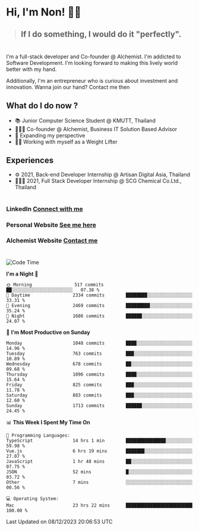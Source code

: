 # Hi, I'm Non! 🖐🏻

> ## If I do something, I would do it "perfectly".

#

I'm a full-stack developer and Co-founder @ Alchemist. I'm addicted to Software Development. I'm looking forward to making this lively world better with my hand.

Additionally, I'm an entrepreneur who is curious about investment and innovation. Wanna join our hand? Contact me then

## What do I do now ?

- 📚 Junior Computer Science Student @ KMUTT, Thailand
- 🧑🏻‍💻 Co-founder @ Alchemist, Business IT Solution Based Advisor
- 🌈 Expanding my perspective
- 🏋🏻 Working with myself as a Weight Lifter

## Experiences

- ⚙️ 2021, Back-end Developer Internship @ Artisan Digital Asia, Thailand
- 🧑🏻‍💻 2021, Full Stack Developer Internship @ SCG Chemical Co.Ltd., Thailand

#

### LinkedIn [Connect with me](https://www.linkedin.com/in/non-nontra/)

### Personal Website [See me here](https://nonnontra.com/)

### Alchemist Website [Contact me](https://alchemist-softwarehouse.co/)

#

<!--START_SECTION:waka-->
![Code Time](http://img.shields.io/badge/Code%20Time-3%2C395%20hrs%2028%20mins-blue)

**I'm a Night 🦉** 

```text
🌞 Morning                517 commits         ██░░░░░░░░░░░░░░░░░░░░░░░   07.38 % 
🌆 Daytime                2334 commits        ████████░░░░░░░░░░░░░░░░░   33.31 % 
🌃 Evening                2469 commits        █████████░░░░░░░░░░░░░░░░   35.24 % 
🌙 Night                  1686 commits        ██████░░░░░░░░░░░░░░░░░░░   24.07 % 
```
📅 **I'm Most Productive on Sunday** 

```text
Monday                   1048 commits        ████░░░░░░░░░░░░░░░░░░░░░   14.96 % 
Tuesday                  763 commits         ███░░░░░░░░░░░░░░░░░░░░░░   10.89 % 
Wednesday                678 commits         ██░░░░░░░░░░░░░░░░░░░░░░░   09.68 % 
Thursday                 1096 commits        ████░░░░░░░░░░░░░░░░░░░░░   15.64 % 
Friday                   825 commits         ███░░░░░░░░░░░░░░░░░░░░░░   11.78 % 
Saturday                 883 commits         ███░░░░░░░░░░░░░░░░░░░░░░   12.60 % 
Sunday                   1713 commits        ██████░░░░░░░░░░░░░░░░░░░   24.45 % 
```


📊 **This Week I Spent My Time On** 

```text
💬 Programming Languages: 
TypeScript               14 hrs 1 min        ███████████████░░░░░░░░░░   59.98 % 
Vue.js                   6 hrs 19 mins       ███████░░░░░░░░░░░░░░░░░░   27.07 % 
JavaScript               1 hr 48 mins        ██░░░░░░░░░░░░░░░░░░░░░░░   07.75 % 
JSON                     52 mins             █░░░░░░░░░░░░░░░░░░░░░░░░   03.72 % 
Other                    7 mins              ░░░░░░░░░░░░░░░░░░░░░░░░░   00.56 % 

💻 Operating System: 
Mac                      23 hrs 22 mins      █████████████████████████   100.00 % 
```


 Last Updated on 08/12/2023 20:06:53 UTC
<!--END_SECTION:waka-->
